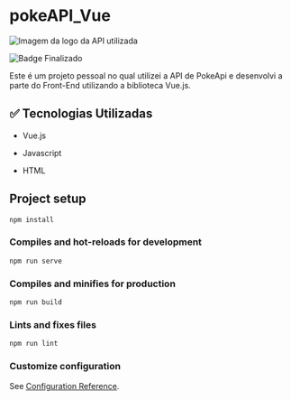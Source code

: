 # pokeAPI_Vue

![Imagem da logo da API utilizada](https://user-images.githubusercontent.com/107224769/227094363-d335fbca-1e93-44c0-aaf3-611ad9e8b552.png)


![Badge Finalizado](http://img.shields.io/static/v1?label=STATUS&message=FINALIZADO&color=GREEN&style=for-the-badge)


Este é um projeto pessoal no qual utilizei a API de PokeApi e desenvolvi a parte do Front-End utilizando a biblioteca Vue.js.

## :white_check_mark: Tecnologias Utilizadas

- Vue.js
* Javascript
- HTML

## Project setup
```
npm install
```

### Compiles and hot-reloads for development
```
npm run serve
```

### Compiles and minifies for production
```
npm run build
```

### Lints and fixes files
```
npm run lint
```

### Customize configuration
See [Configuration Reference](https://cli.vuejs.org/config/).
